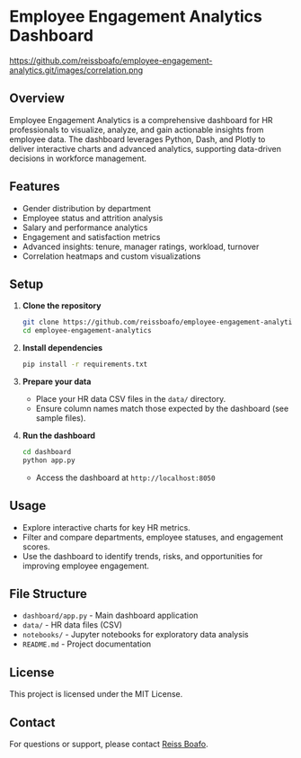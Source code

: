 # Employee Engagement Analytics Dashboard
https://github.com/reissboafo/employee-engagement-analytics.git/images/correlation.png
## Overview

Employee Engagement Analytics is a comprehensive dashboard for HR professionals to visualize, analyze, and gain actionable insights from employee data. The dashboard leverages Python, Dash, and Plotly to deliver interactive charts and advanced analytics, supporting data-driven decisions in workforce management.

## Features

- Gender distribution by department
- Employee status and attrition analysis
- Salary and performance analytics
- Engagement and satisfaction metrics
- Advanced insights: tenure, manager ratings, workload, turnover
- Correlation heatmaps and custom visualizations

## Setup

1. **Clone the repository**
   ```bash
   git clone https://github.com/reissboafo/employee-engagement-analytics.git
   cd employee-engagement-analytics
   ```

2. **Install dependencies**
   ```bash
   pip install -r requirements.txt
   ```

3. **Prepare your data**
   - Place your HR data CSV files in the `data/` directory.
   - Ensure column names match those expected by the dashboard (see sample files).

4. **Run the dashboard**
   ```bash
   cd dashboard
   python app.py
   ```
   - Access the dashboard at `http://localhost:8050`

## Usage

- Explore interactive charts for key HR metrics.
- Filter and compare departments, employee statuses, and engagement scores.
- Use the dashboard to identify trends, risks, and opportunities for improving employee engagement.

## File Structure

- `dashboard/app.py` - Main dashboard application
- `data/` - HR data files (CSV)
- `notebooks/` - Jupyter notebooks for exploratory data analysis
- `README.md` - Project documentation

## License

This project is licensed under the MIT License.

## Contact

For questions or support, please contact [Reiss Boafo](mailto:reissboafo@live.com).
